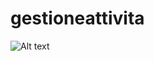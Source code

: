 # gestioneattivita

![Alt text](/src/main/webapp/assets/img/screenshot/screanshot.png?raw=true "Optional Title")
